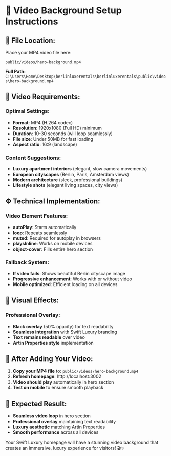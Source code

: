 # 🎥 Video Background Setup Instructions

## 📁 **File Location:**

Place your MP4 video file here:
```
public/videos/hero-background.mp4
```

**Full Path:** `C:\Users\Home\Desktop\berlinluxerentals\berlinluxerentals\public\videos\hero-background.mp4`

## 🎯 **Video Requirements:**

### **Optimal Settings:**
- **Format**: MP4 (H.264 codec)
- **Resolution**: 1920x1080 (Full HD) minimum
- **Duration**: 10-30 seconds (will loop seamlessly)
- **File size**: Under 50MB for fast loading
- **Aspect ratio**: 16:9 (landscape)

### **Content Suggestions:**
- **Luxury apartment interiors** (elegant, slow camera movements)
- **European cityscapes** (Berlin, Paris, Amsterdam views)
- **Modern architecture** (sleek, professional buildings)
- **Lifestyle shots** (elegant living spaces, city views)

## ⚙️ **Technical Implementation:**

### **Video Element Features:**
- **autoPlay**: Starts automatically
- **loop**: Repeats seamlessly
- **muted**: Required for autoplay in browsers
- **playsInline**: Works on mobile devices
- **object-cover**: Fills entire hero section

### **Fallback System:**
- **If video fails**: Shows beautiful Berlin cityscape image
- **Progressive enhancement**: Works with or without video
- **Mobile optimized**: Efficient loading on all devices

## 🎨 **Visual Effects:**

### **Professional Overlay:**
- **Black overlay** (50% opacity) for text readability
- **Seamless integration** with Swift Luxury branding
- **Text remains readable** over video
- **Artin Properties style** implementation

## 🚀 **After Adding Your Video:**

1. **Copy your MP4 file** to: `public/videos/hero-background.mp4`
2. **Refresh homepage**: http://localhost:3002
3. **Video should play** automatically in hero section
4. **Test on mobile** to ensure smooth playback

## 🎯 **Expected Result:**

- **Seamless video loop** in hero section
- **Professional overlay** maintaining text readability
- **Luxury aesthetic** matching Artin Properties
- **Smooth performance** across all devices

Your Swift Luxury homepage will have a stunning video background that creates an immersive, luxury experience for visitors! 🎬✨
